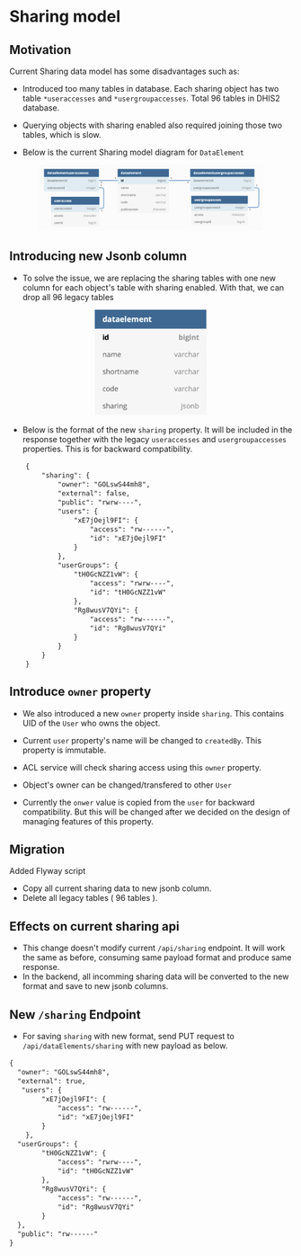 # Sharing model

## Motivation
Current Sharing data model has some disadvantages such as:
- Introduced too many tables in database. Each sharing object has two table `*useraccesses` and `*usergroupaccesses`. Total 96 tables in DHIS2 database.
- Querying objects with sharing enabled also required joining those two tables, which is slow.

- Below is the current Sharing model diagram for `DataElement`
<p align="center">
<img src="resources/images/dataelement_with_legacy_sharing.png" alt="drawing" width="400"/>
</p>

## Introducing new Jsonb column
- To solve the issue, we are replacing the sharing tables with one new column for each object's table with sharing enabled. With that, we can drop all 96 legacy tables
<p align="center">
<img src="resources/images/dataelement_with_sharing.png" alt="drawing" width="200" />
</p>

- Below is the format of the new `sharing` property. It will be included in the response together with the legacy `useraccesses` and `usergroupaccesses` properties. This is for backward compatibility.
```
    {
        "sharing": {
            "owner": "GOLswS44mh8",
            "external": false,
            "public": "rwrw----",
            "users": {
                "xE7jOejl9FI": {
                    "access": "rw------",
                    "id": "xE7jOejl9FI"
                }
            },
            "userGroups": {
                "tH0GcNZZ1vW": {
                    "access": "rwrw----",
                    "id": "tH0GcNZZ1vW"
                },
                "Rg8wusV7QYi": {
                    "access": "rw------",
                    "id": "Rg8wusV7QYi"
                }
            }
        }
    }
```
## Introduce  `owner` property
- We also introduced a new `owner` property inside `sharing`. This contains UID of the `User` who owns the object. 
- Current `user` property's name will be changed to `createdBy`. This property is  immutable. 
- ACL service will check sharing access using this `owner` property.
- Object's owner can be changed/transfered to other `User`

- Currently the `onwer` value is copied from the `user` for backward compatibility. But this will be changed after we decided on the design of managing features of this property.

## Migration
Added Flyway script
- Copy all current sharing data to new jsonb column.
- Delete all legacy tables ( 96 tables ).

## Effects on current sharing api
- This change doesn't modify current `/api/sharing` endpoint. It will work the same as before, consuming same payload format and produce same response.
- In the backend, all incomming sharing data will be converted to the new format and save to new jsonb columns.

## New `/sharing` Endpoint
- For saving `sharing` with new format, send PUT request to `/api/dataElements/sharing` with new payload as below.

```
{
  "owner": "GOLswS44mh8",
  "external": true,
   "users": {
        "xE7jOejl9FI": {
            "access": "rw------",
            "id": "xE7jOejl9FI"
        }
    },
  "userGroups": {
        "tH0GcNZZ1vW": {
            "access": "rwrw----",
            "id": "tH0GcNZZ1vW"
        },
        "Rg8wusV7QYi": {
            "access": "rw------",
            "id": "Rg8wusV7QYi"
        }
  },
  "public": "rw------"
}
```



